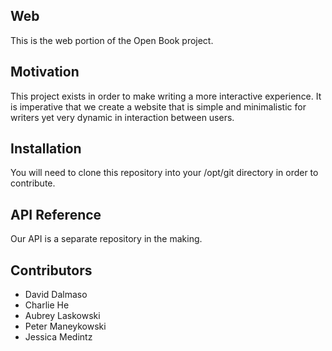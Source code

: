 ## Web

This is the web portion of the Open Book project.

## Motivation

This project exists in order to make writing a more interactive experience. It is imperative that we create a website that is simple and minimalistic for writers yet very dynamic in interaction between users.

## Installation

You will need to clone this repository into your /opt/git directory in order to contribute.

## API Reference

Our API is a separate repository in the making.

## Contributors

* David Dalmaso
* Charlie He
* Aubrey Laskowski
* Peter Maneykowski
* Jessica Medintz
